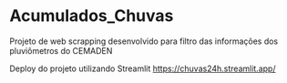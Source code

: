 # Acumulados_Chuvas
Projeto de web scrapping desenvolvido para filtro das informações dos pluviômetros do CEMADEN


Deploy do projeto utilizando Streamlit
https://chuvas24h.streamlit.app/
